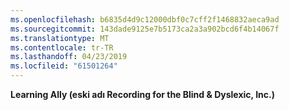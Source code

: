 ```yaml
---
ms.openlocfilehash: b6835d4d9c12000dbf0c7cff2f1468832aeca9ad
ms.sourcegitcommit: 143dade9125e7b5173ca2a3a902bcd6f4b14067f
ms.translationtype: MT
ms.contentlocale: tr-TR
ms.lasthandoff: 04/23/2019
ms.locfileid: "61501264"
---
```

**Learning Ally (eski adı Recording for the Blind &amp; Dyslexic, Inc.)** 